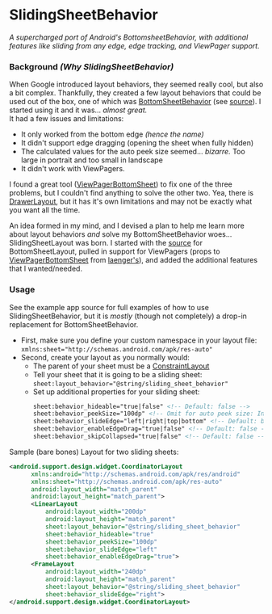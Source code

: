 # SlidingSheetBehavior
_A supercharged port of Android's BottomsheetBehavior, with additional features like sliding from any edge,  edge tracking, and ViewPager support._

### Background _(Why SlidingSheetBehavior)_
When Google introduced layout behaviors, they seemed really cool, but also a bit complex.  Thankfully, they created a few layout behaviors 
that could be used out of the box, one of which was [BottomSheetBehavior](https://developer.android.com/reference/android/support/design/widget/BottomSheetBehavior) (see [source](https://android.googlesource.com/platform/frameworks/support.git/+/master/design/src/android/support/design/widget/BottomSheetBehavior.java)).  I started using it and it was... _almost great._
<br/>
It had a few issues and limitations:
- It only worked from the bottom edge _(hence the name)_
- It didn't support edge dragging (opening the sheet when fully hidden)
- The calculated values for the auto peek size seemed... _bizarre._ Too large in portrait and too small in landscape
- It didn't work with ViewPagers.

I found a great tool ([ViewPagerBottomSheet](https://github.com/laenger/ViewPagerBottomSheet)) to fix one of the three problems, but I couldn't find anything to solve the other two. Yea, there is [DrawerLayout](https://developer.android.com/reference/android/support/v4/widget/DrawerLayout), but it has it's own limitations and may not be exactly what you want all the time.

An idea formed in my mind, and I devised a plan to help me learn more about layout behaviors _and_ solve my BottomSheetBehavior woes...   SlidingSheetLayout was born.  I started with the [source](https://android.googlesource.com/platform/frameworks/support.git/+/master/design/src/android/support/design/widget/BottomSheetBehavior.java) for BottomSheetLayout, pulled in support for ViewPagers (props to [ViewPagerBottomSheet](https://github.com/laenger/ViewPagerBottomSheet) from [laenger's](https://github.com/laenger)), and added the additional features that I wanted/needed.

### Usage
See the example app source for full examples of how to use SlidingSheetBehavior, but it is _mostly_ (though not completely) a drop-in replacement for BottomSheetBehavior.

- First, make sure you define your custom namespace in your layout file: `xmlns:sheet="http://schemas.android.com/apk/res-auto"`
- Second, create your layout as you normally would: 
  - The parent of your sheet must be a [ConstraintLayout](https://developer.android.com/reference/android/support/constraint/ConstraintLayout)
  - Tell your sheet that it is going to be a sliding sheet: `sheet:layout_behavior="@string/sliding_sheet_behavior"`
  - Set up additional properties for your sliding sheet:
    ```html
    sheet:behavior_hideable="true|false" <!-- Default: false --> 
    sheet:behavior_peekSize="100dp" <!-- Omit for auto peek size: Inverted 16:9 ratio of parent's height -->
    sheet:behavior_slideEdge="left|right|top|bottom" <!-- Default: bottom --> 
    sheet:behavior_enableEdgeDrag="true|false" <!-- Default: false --> 
    sheet:behavior_skipCollapsed="true|false" <!-- Default: false --> 
    ```

Sample (bare bones) Layout for two sliding sheets:
```xml
<android.support.design.widget.CoordinatorLayout
      xmlns:android="http://schemas.android.com/apk/res/android"
      xmlns:sheet="http://schemas.android.com/apk/res-auto"
      android:layout_width="match_parent"
      android:layout_height="match_parent">
      <LinearLayout
          android:layout_width="200dp"
          android:layout_height="match_parent"
          sheet:layout_behavior="@string/sliding_sheet_behavior"
          sheet:behavior_hideable="true"
          sheet:behavior_peekSize="100dp"
          sheet:behavior_slideEdge="left"
          sheet:behavior_enableEdgeDrag="true">
      <FrameLayout
          android:layout_width="240dp"
          android:layout_height="match_parent"
          sheet:layout_behavior="@string/sliding_sheet_behavior"
          sheet:behavior_slideEdge="right">
</android.support.design.widget.CoordinatorLayout>    
```
